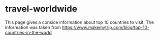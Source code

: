 # travel-worldwide

This page gives a consice information about top 10 countries to visit. The information was taken from https://www.makemytrip.com/blog/top-10-countries-in-the-world
